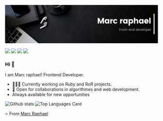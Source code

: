 <img src="./images/Marcraphael.png">

[<img src="https://img.shields.io/badge/twitter-%231DA1F2.svg?&style=for-the-badge&logo=twitter&logoColor=white" />](https://twiter.com/@MarcRaphael20)  [<img src="https://img.shields.io/badge/linkedin-%230077B5.svg?&style=for-the-badge&logo=linkedin&logoColor=white" />](https://www.linkedin.com/in/marc-raphael12/) [<img src = "https://img.shields.io/badge/figma-%23E4405F.svg?&style=for-the-badge&logo=figma&logoColor=white">](https://www.figma.com/@Marcraphael) [<img src="https://img.shields.io/badge/angellist-%231DA1F2.svg?&style=for-the-badge&logo=angellist&logoColor=white" />](https://angel.co/u/marc-raphael12)

### Hi 👋
I am Marc raphael! Frontend Developer.
- 👨🏽‍💻 Currently working on Ruby and RoR projects.
- 🤝 Open for collaborations in algorithmes and web development.
- Always available for new opportunities
<!-- 🌐 Take a loot at my [porfolio website](https://portofolio.marcraphael.repl.co/) to learn more about myself.-->
![Github stats](https://github-readme-stats.vercel.app/api?username=Marcraphael12&theme=dark&show_icons=true&count_private=true) ![Top Languages Card](https://github-readme-stats.vercel.app/api/top-langs/?username=Marcraphael12&theme=dark&layout=compact)


⭐ From [Marc Raphael](https://github.com/Marcraphael12)

